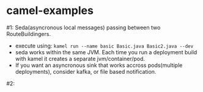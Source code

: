 camel-examples
===============

#1:  Seda(asyncronous local messages) passing between two RouteBuildingers.
- execute using: `kamel run --name basic Basic.java Basic2.java --dev`
- seda works within the same JVM.  Each time you run a deployment build with kamel it creates a separate jvm/container/pod.
- If you want an asyncronous sink that works accross pods(multiple deployments), consider kafka, or file based notification.

#2: 

